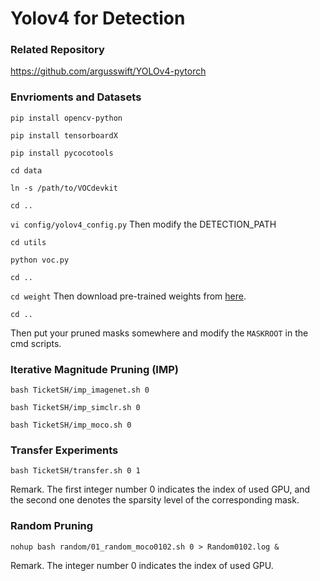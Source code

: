 # Yolov4 for Detection

### Related Repository

https://github.com/argusswift/YOLOv4-pytorch

### Envrioments and Datasets

`pip install opencv-python`

`pip install tensorboardX`

`pip install pycocotools`

`cd data`

`ln -s /path/to/VOCdevkit`

`cd ..`

`vi config/yolov4_config.py` Then modify the DETECTION_PATH

`cd utils`

`python voc.py`

`cd ..`

`cd weight` Then download pre-trained weights from [here](https://www.dropbox.com/sh/uwois7q7b6mfdg4/AAD493jEVwHB9A8RQPFiOeu0a?dl=0).

`cd ..` 

Then put your pruned masks somewhere and modify the `MASKROOT`  in the cmd scripts. 

### Iterative Magnitude Pruning (IMP)

`bash TicketSH/imp_imagenet.sh 0`

`bash TicketSH/imp_simclr.sh 0`

`bash TicketSH/imp_moco.sh 0`

### Transfer Experiments

`bash TicketSH/transfer.sh 0 1`

Remark. The first integer number 0 indicates the index of used GPU, and the second one denotes the sparsity level of the corresponding mask.

### Random Pruning

`nohup bash random/01_random_moco0102.sh 0 > Random0102.log &`

Remark. The integer number 0 indicates the index of used GPU.

 

